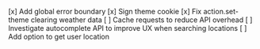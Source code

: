 [x] Add global error boundary
[x] Sign theme cookie
[x] Fix action.set-theme clearing weather data
[ ] Cache requests to reduce API overhead
[ ] Investigate autocomplete API to improve UX when searching locations
[ ] Add option to get user location
